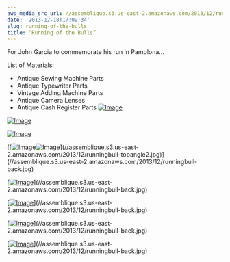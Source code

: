 ```yaml
---
aws_media_src_url: //assemblique.s3.us-east-2.amazonaws.com/2013/12/runningbull.jpg
date: '2013-12-18T17:09:34'
slug: running-of-the-bulls
title: “Running of the Bulls”
---
```


 For John Garcia to commemorate his run in Pamplona…

 List of Materials:

  * Antique Sewing Machine Parts
 * Antique Typewriter Parts
 * Vintage Adding Machine Parts
 * Antique Camera Lenses
 * Antique Cash Register Parts
  [![Image](//assemblique.s3.us-east-2.amazonaws.com/2013/12/runningbull.jpg?w=487)](//assemblique.s3.us-east-2.amazonaws.com/2013/12/runningbull.jpg)

 [![Image](//assemblique.s3.us-east-2.amazonaws.com/2013/12/runningbull-back.jpg?w=487)](//assemblique.s3.us-east-2.amazonaws.com/2013/12/runningbull-back.jpg)

 [![Image](//assemblique.s3.us-east-2.amazonaws.com/2013/12/runningbull-side.jpg?w=487)](//assemblique.s3.us-east-2.amazonaws.com/2013/12/runningbull-side.jpg)

 [[[![Image](//assemblique.s3.us-east-2.amazonaws.com/2013/12/runningbull-backside.jpg?w=487)](//assemblique.s3.us-east-2.amazonaws.com/2013/12/runningbull-backside.jpg)![Image](//assemblique.s3.us-east-2.amazonaws.com/2013/12/runningbull-topangle2.jpg?w=487)](//assemblique.s3.us-east-2.amazonaws.com/2013/12/runningbull-topangle2.jpg)](//assemblique.s3.us-east-2.amazonaws.com/2013/12/runningbull-back.jpg)

 [[![Image](//assemblique.s3.us-east-2.amazonaws.com/2013/12/runningbull-topangle.jpg?w=487)](//assemblique.s3.us-east-2.amazonaws.com/2013/12/runningbull-topangle.jpg)](//assemblique.s3.us-east-2.amazonaws.com/2013/12/runningbull-back.jpg)

 [[![Image](//assemblique.s3.us-east-2.amazonaws.com/2013/12/runningbull-side2.jpg?w=487)](//assemblique.s3.us-east-2.amazonaws.com/2013/12/runningbull-side2.jpg)](//assemblique.s3.us-east-2.amazonaws.com/2013/12/runningbull-back.jpg)

 [[![Image](//assemblique.s3.us-east-2.amazonaws.com/2013/12/runningbull-frontangle2.jpg?w=487)](//assemblique.s3.us-east-2.amazonaws.com/2013/12/runningbull-frontangle2.jpg)](//assemblique.s3.us-east-2.amazonaws.com/2013/12/runningbull-back.jpg)

 [[![Image](//assemblique.s3.us-east-2.amazonaws.com/2013/12/runningbull-frontangle.jpg?w=487)](//assemblique.s3.us-east-2.amazonaws.com/2013/12/runningbull-frontangle.jpg)](//assemblique.s3.us-east-2.amazonaws.com/2013/12/runningbull-back.jpg)